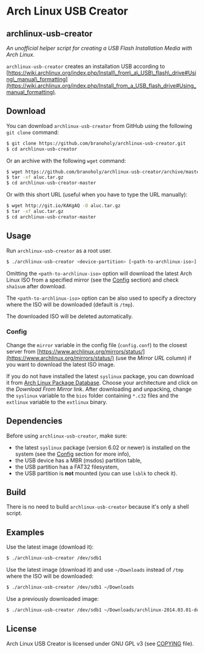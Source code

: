 Arch Linux USB Creator
======================

archlinux-usb-creator
----------------------
*An unofficial helper script for creating a USB Flash Installation Media with 
Arch Linux.*

`archlinux-usb-creator` creates an installation USB according to 
[https://wiki.archlinux.org/index.php/Install\_from\_a\_USB\_flash\_drive#Using\_manual\_formatting](https://wiki.archlinux.org/index.php/Install_from_a_USB_flash_drive#Using_manual_formatting).

Download
--------
You can download `archlinux-usb-creator` from GitHub using the following 
`git clone` command:
```bash
$ git clone https://github.com/branoholy/archlinux-usb-creator.git
$ cd archlinux-usb-creator
```

Or an archive with the following `wget` command:
```bash
$ wget https://github.com/branoholy/archlinux-usb-creator/archive/master.tar.gz -O aluc.tar.gz
$ tar -xf aluc.tar.gz
$ cd archlinux-usb-creator-master
```

Or with this short URL (useful when you have to type the URL manually):
```bash
$ wget http://git.io/KAKgAQ -O aluc.tar.gz
$ tar -xf aluc.tar.gz
$ cd archlinux-usb-creator-master
```

Usage
-----
Run `archlinux-usb-creator` as a root user.

```bash
$ ./archlinux-usb-creator <device-partition> [<path-to-archlinux-iso>]
```

Omitting the `<path-to-archlinux-iso>` option will download the latest Arch 
Linux ISO from a specified mirror (see the [Config](#config) section) and check 
`sha1sum` after download.

The `<path-to-archlinux-iso>` option can be also used to specify a directory 
where the ISO will be downloaded (default is `/tmp`).

The downloaded ISO will be deleted automatically.

### Config
Change the `mirror` variable in the config file (`config.conf`) to the closest 
server from [https://www.archlinux.org/mirrors/status/](https://www.archlinux.org/mirrors/status/) 
(use the *Mirror URL* column) if you want to download the latest ISO image.

If you do not have installed the latest `syslinux` package, you can download it 
from [Arch Linux Package Database](https://www.archlinux.org/packages/?repo=Core&q=syslinux). 
Choose your architecture and click on the *Download From Mirror* link. After 
downloading and unpacking, change the `syslinux` variable to the `bios` folder 
containing `*.c32` files and the `extlinux` variable to the `extlinux` binary.

Dependencies
------------
Before using `archlinux-usb-creator`, make sure:

* the latest `syslinux` package (version 6.02 or newer) is installed 
  on the system (see the [Config](#config) section for more info),
* the USB device has a MBR (msdos) partition table,
* the USB partition has a FAT32 filesystem,
* the USB partition is **not** mounted (you can use `lsblk` to check it).

Build
-----
There is no need to build `archlinux-usb-creator` because it's only a shell 
script.

Examples
--------
Use the latest image (download it):
```bash
$ ./archlinux-usb-creator /dev/sdb1
```

Use the latest image (download it) and use `~/Downloads` instead of `/tmp` 
where the ISO will be downloaded:
```bash
$ ./archlinux-usb-creator /dev/sdb1 ~/Downloads
```

Use a previously downloaded image:
```bash
$ ./archlinux-usb-creator /dev/sdb1 ~/Downloads/archlinux-2014.03.01-dual.iso
```

License
-------
Arch Linux USB Creator is licensed under GNU GPL v3 (see 
[COPYING](https://github.com/branoholy/archlinux-usb-creator/blob/master/COPYING) 
file).


